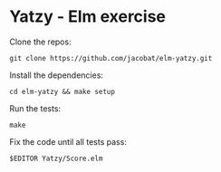 Yatzy - Elm exercise
====================

Clone the repos:

    git clone https://github.com/jacobat/elm-yatzy.git

Install the dependencies:

    cd elm-yatzy && make setup

Run the tests:

    make

Fix the code until all tests pass:

    $EDITOR Yatzy/Score.elm
